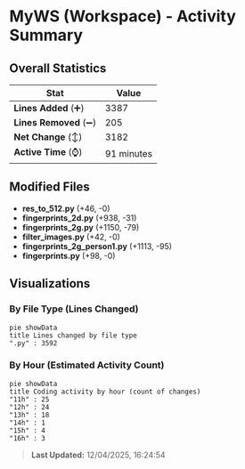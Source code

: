 # MyWS (Workspace) - Activity Summary 

## Overall Statistics

| Stat                   | Value                                                             |
| ---------------------- | ----------------------------------------------------------------- |
| **Lines Added** (➕)   | 3387                                          |
| **Lines Removed** (➖) | 205                                        |
| **Net Change** (↕)    | 3182                |
| **Active Time** (⌚)   | 91 minutes |


## Modified Files
- **res_to_512.py** (+46, -0)
- **fingerprints_2d.py** (+938, -31)
- **fingerprints_2g.py** (+1150, -79)
- **filter_images.py** (+42, -0)
- **fingerprints_2g_person1.py** (+1113, -95)
- **fingerprints.py** (+98, -0)

## Visualizations

### By File Type (Lines Changed)

```mermaid
pie showData
title Lines changed by file type
".py" : 3592
```

### By Hour (Estimated Activity Count)

```mermaid
pie showData
title Coding activity by hour (count of changes)
"11h" : 25
"12h" : 24
"13h" : 18
"14h" : 1
"15h" : 4
"16h" : 3
```


> **Last Updated:** 12/04/2025, 16:24:54